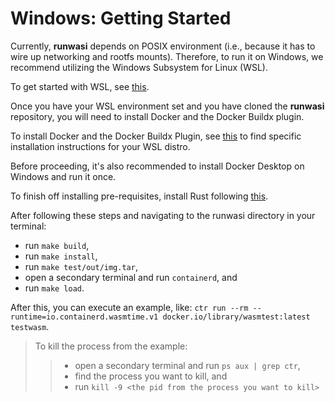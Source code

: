 # Windows: Getting Started

Currently, **runwasi** depends on POSIX environment (i.e., because it has to wire up networking and rootfs mounts). Therefore, to run it on Windows, we recommend utilizing the Windows Subsystem for Linux (WSL).

To get started with WSL, see [this](https://docs.microsoft.com/en-us/windows/wsl/install).

Once you have your WSL environment set and you have cloned the **runwasi** repository, you will need to install Docker and the Docker Buildx plugin.

To install Docker and the Docker Buildx Plugin, see [this](https://docs.docker.com/engine/install/) to find specific installation instructions for your WSL distro.

Before proceeding, it's also recommended to install Docker Desktop on Windows and run it once.

To finish off installing pre-requisites, install Rust following [this](https://www.rust-lang.org/tools/install).

After following these steps and navigating to the runwasi directory in your terminal:
- run `make build`,
- run `make install`,
- run `make test/out/img.tar`,
- open a secondary terminal and run `containerd`, and
- run `make load`.

After this, you can execute an example, like: `ctr run --rm --runtime=io.containerd.wasmtime.v1 docker.io/library/wasmtest:latest testwasm`.

> To kill the process from the example:
>> - open a secondary terminal and run `ps aux | grep ctr`,
>> - find the process you want to kill, and
>> - run `kill -9 <the pid from the process you want to kill>`

